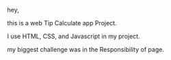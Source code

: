 hey,

this is a web Tip Calculate app Project.

I use HTML, CSS, and Javascript in my project.

my biggest challenge was in the Responsibility of page.
